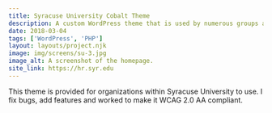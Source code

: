 ```yaml
---
title: Syracuse University Cobalt Theme
description: A custom WordPress theme that is used by numerous groups accross campus.
date: 2018-03-04
tags: ['WordPress', 'PHP']
layout: layouts/project.njk
image: img/screens/su-3.jpg
image_alt: A screenshot of the homepage.
site_link: https://hr.syr.edu
---
```

This theme is provided for organizations within Syracuse University to use. I fix bugs, add features and worked to make it WCAG 2.0 AA compliant.